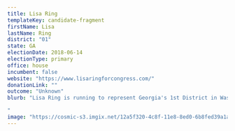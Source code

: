 ```yaml
---
title: Lisa Ring
templateKey: candidate-fragment
firstName: Lisa
lastName: Ring
district: "01"
state: GA
electionDate: 2018-06-14
electionType: primary
office: house
incumbent: false
website: "https://www.lisaringforcongress.com/"
donationLink: ""
outcome: "Unknown"
blurb: "Lisa Ring is running to represent Georgia's 1st District in Washington D.C. As a mother of four, a military spouse, a military mom, and a former corrections officer, she is the new face of politics. She is running on a progressive platform that includes a universal, Medicare-for-all health care system; raising the minimum wage to $15 / hour; combating climate change and protecting our environment; and making public colleges and trade schools tuition-free all without taking a dime of corporate PAC or lobbyist money.

"
image: "https://cosmic-s3.imgix.net/12a5f320-4c8f-11e8-8ed0-6b8fed39a1a0-JD_Site_LisaRing_1000x600_042618.jpg"
---
```

